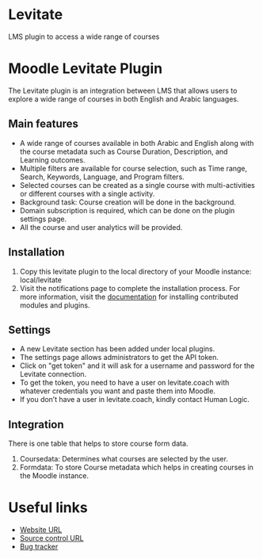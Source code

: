 # Levitate
LMS plugin to access a wide range of courses

# Moodle Levitate Plugin  
The Levitate plugin is an integration between LMS that allows users to explore a wide range of courses in both English and Arabic languages.

## Main features
*	A wide range of courses available in both Arabic and English along with the course metadata such as Course Duration, Description, and Learning outcomes.
*	Multiple filters are available for course selection, such as Time range, Search, Keywords, Language, and Program filters.
*	Selected courses can be created as a single course with multi-activities or different courses with a single activity.
*	Background task: Course creation will be done in the background.
*	Domain subscription is required, which can be done on the plugin settings page.
*	All the course and user analytics will be provided.

## Installation
1.	Copy this levitate plugin to the local directory of your Moodle instance:  local/levitate
2.	Visit the notifications page to complete the installation process.
For more information, visit the [documentation](https://docs.moodle.org/403/en/Installing_plugins) for installing contributed modules and plugins.

## Settings
* A new Levitate section has been added under local plugins.
* The settings page allows administrators to get the API token.
* Click on "get token" and it will ask for a username and password for the Levitate connection.
* To get the token, you need to have a user on levitate.coach with whatever credentials you want and paste them into Moodle.
* If you don’t have a user in levitate.coach, kindly contact Human Logic.

## Integration
There is one table that helps to store course form data.
1.	Coursedata: Determines what courses are selected by the user.
2.	Formdata: To store Course metadata which helps in creating courses in the Moodle instance.

# Useful links
*	[Website URL](https://www.levitate.coach/)
*	[Source control URL](https://github.com/Human-Logic-Software-LLC/Levitate)
*	[Bug tracker](https://github.com/Human-Logic-Software-LLC/Levitate/issues)

